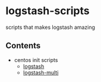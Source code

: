 logstash-scripts
================

scripts that makes logstash amazing

## Contents
*   centos init scripts
    *   [logstash](blob/master/centos-init-scripts/logstash)
    *   [logstash-multi](blob/master/centos-init-scripts/logstash-multi)

